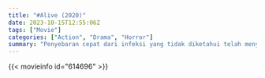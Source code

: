 ```yaml
---
title: "#Alive (2020)"
date: 2023-10-15T12:55:06Z
tags: ["Movie"]
categories: ["Action", "Drama", "Horror"]
summary: "Penyebaran cepat dari infeksi yang tidak diketahui telah menyebabkan seluruh kota berada dalam kekacauan yang tidak dapat dikendalikan, namun satu orang yang selamat masih hidup dalam isolasi. Ini adalah kisahnya."
---
```



  <mux-player stream-type="on-demand"
  src="https://kp3d-my.sharepoint.com/personal/ryoo_kp3d_onmicrosoft_com/_layouts/15/download.aspx?share=EWu3jN5xW_tNqR08YGdKz6kBmWXdRmWvxdgSV2Ou27aIQg" prefer-playback="mse" controls>
 
  </mux-player>
  

{{< movieinfo id="614696" >}}

  <script src="https://cdn.jsdelivr.net/npm/@mux/mux-player"></script>
  
   <script type="application/ld+json">
 {
  "@context": "https://schema.org/",
  "@type": "VideoObject",
  "name": "#Alive (2020)",
  "contentUrl": "https://stream.mux.com/qxR01CThJ2p1IYN34fkP2RFK902xqsokOeoJJb5RUu02X4.m3u8",
  "thumbnailUrl": "https://www.themoviedb.org/t/p/original/ecnWMV9Zf5PzpSsJmnFMX9c6iSY.jpg?width=314&fit_mode=preserve&time=25",
  "uploadDate": "2023-10-15T12:55:06Z",
}

</script>